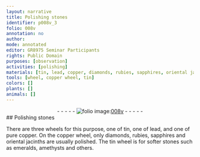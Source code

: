 ```yaml
---
layout: narrative
title: Polishing stones
identifier: p008v_3
folio: 008v
annotation: no
author:
mode: annotated
editor: GR8975 Seminar Participants
rights: Public Domain
purposes: [observation]
activities: [polishing]
materials: [tin, lead, copper, diamonds, rubies, sapphires, oriental jacinths, emeralds, amethysts]
tools: [wheel, copper wheel, tin]
colors: []
plants: []
animals: []
---
```


 <div class="folio" align="center">- - - - - <a href="http://gallica.bnf.fr/ark:/12148/btv1b10500001g/f22.image" target="_blank"><img src="https://cu-mkp.github.io/GR8975-edition/assets/photo-icon.png" alt="folio image: " style="display:inline-block; margin-bottom:-3px;"/>008v</a> - - - - - </div> 
## Polishing stones

 
 <span class="activity"></span> There are three <span class="tool">wheel</span>s for this purpose, one of <span class="material">tin</span>, one of <span class="material">lead</span>, and one of <span class="material_format">pure <span class="material">copper</span></span>. On the <span class="tool"><span class="material">copper</span> wheel</span>, only <span class="material">diamonds</span>, <span class="material">rubies</span>, <span class="material">sapphires</span> and <span class="material">oriental jacinths</span> are usually polished. The <span class="tool"><span class="material">tin</span></span> wheel is for softer stones such as <span class="material">emeralds</span>, <span class="material">amethysts</span> and others. 
 